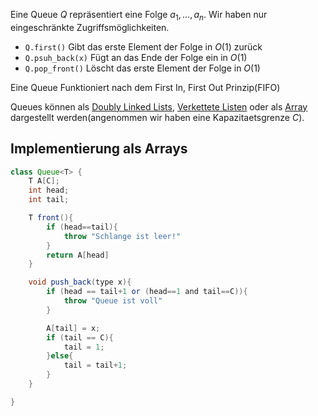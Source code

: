 
Eine Queue $Q$ repräsentiert eine Folge $a_1,\dots ,a_n$. Wir haben nur eingeschränkte Zugriffsmöglichkeiten.

- `Q.first()` Gibt das erste Element der Folge in $O(1)$ zurück
- `Q.psuh_back(x)` Fügt an das Ende der Folge ein in $O(1)$
- `Q.pop_front()` Löscht das erste Element der Folge in $O(1)$

Eine Queue Funktioniert nach dem First In, First Out Prinzip(FIFO)


Queues können als [Doubly Linked Lists](Doubly%20Linked%20List.md), [Verkettete Listen](Verkettete%20Listen.md) oder als [Array](Array.md) dargestellt werden(angenommen wir haben eine Kapazitaetsgrenze $C$).

## Implementierung als Arrays

```Java
class Queue<T> {
	T A[C];
	int head;
	int tail;

	T front(){
		if (head==tail){
			throw "Schlange ist leer!"
		}
		return A[head]
	}

	void push_back(type x){
		if (head == tail+1 or (head==1 and tail==C)){
			throw "Queue ist voll"
		}

		A[tail] = x;
		if (tail == C){
			tail = 1;
		}else{
			tail = tail+1;
		}
	}

}
```
